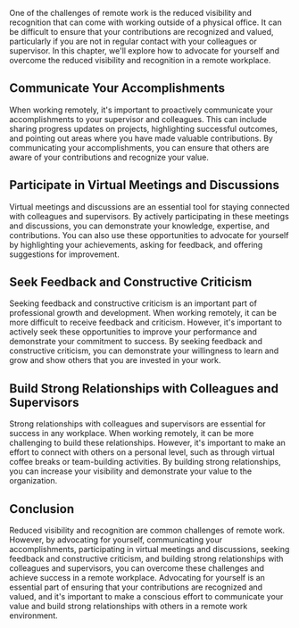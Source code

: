 
One of the challenges of remote work is the reduced visibility and recognition that can come with working outside of a physical office. It can be difficult to ensure that your contributions are recognized and valued, particularly if you are not in regular contact with your colleagues or supervisor. In this chapter, we'll explore how to advocate for yourself and overcome the reduced visibility and recognition in a remote workplace.

Communicate Your Accomplishments
--------------------------------

When working remotely, it's important to proactively communicate your accomplishments to your supervisor and colleagues. This can include sharing progress updates on projects, highlighting successful outcomes, and pointing out areas where you have made valuable contributions. By communicating your accomplishments, you can ensure that others are aware of your contributions and recognize your value.

Participate in Virtual Meetings and Discussions
-----------------------------------------------

Virtual meetings and discussions are an essential tool for staying connected with colleagues and supervisors. By actively participating in these meetings and discussions, you can demonstrate your knowledge, expertise, and contributions. You can also use these opportunities to advocate for yourself by highlighting your achievements, asking for feedback, and offering suggestions for improvement.

Seek Feedback and Constructive Criticism
----------------------------------------

Seeking feedback and constructive criticism is an important part of professional growth and development. When working remotely, it can be more difficult to receive feedback and criticism. However, it's important to actively seek these opportunities to improve your performance and demonstrate your commitment to success. By seeking feedback and constructive criticism, you can demonstrate your willingness to learn and grow and show others that you are invested in your work.

Build Strong Relationships with Colleagues and Supervisors
----------------------------------------------------------

Strong relationships with colleagues and supervisors are essential for success in any workplace. When working remotely, it can be more challenging to build these relationships. However, it's important to make an effort to connect with others on a personal level, such as through virtual coffee breaks or team-building activities. By building strong relationships, you can increase your visibility and demonstrate your value to the organization.

Conclusion
----------

Reduced visibility and recognition are common challenges of remote work. However, by advocating for yourself, communicating your accomplishments, participating in virtual meetings and discussions, seeking feedback and constructive criticism, and building strong relationships with colleagues and supervisors, you can overcome these challenges and achieve success in a remote workplace. Advocating for yourself is an essential part of ensuring that your contributions are recognized and valued, and it's important to make a conscious effort to communicate your value and build strong relationships with others in a remote work environment.

